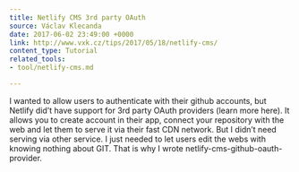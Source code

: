 ```yaml
---
title: Netlify CMS 3rd party OAuth
source: Václav Klecanda
date: 2017-06-02 23:49:00 +0000
link: http://www.vxk.cz/tips/2017/05/18/netlify-cms/
content_type: Tutorial
related_tools:
- tool/netlify-cms.md

---
```

I wanted to allow users to authenticate with their github accounts, but Netlify did’t have support for 3rd party OAuth providers (learn more here). It allows you to create account in their app, connect your repository with the web and let them to serve it via their fast CDN network. But I didn’t need serving via other service. I just needed to let users edit the webs with knowing nothing about GIT. That is why I wrote netlify-cms-github-oauth-provider.





